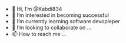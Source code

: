 - 👋 Hi, I’m @Kabdi834
- 👀 I’m interested in becoming successful
- 🌱 I’m currently learning software devopleper 
- 💞️ I’m looking to collaborate on ...
- 📫 How to reach me ...

<!---
Kabdi834/Kabdi834 is a ✨ special ✨ repository because its `README.md` (this file) appears on your GitHub profile.
You can click the Preview link to take a look at your changes.
--->

